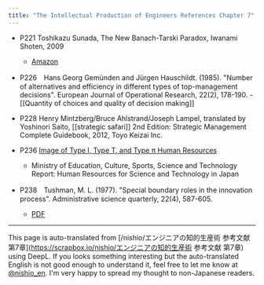```yaml
---
title: "The Intellectual Production of Engineers References Chapter 7"
---
```


- P221 Toshikazu Sunada, The New Banach-Tarski Paradox, Iwanami Shoten, 2009
    - [Amazon](https://amzn.to/2ntgXVF)

- P226　Hans  Georg  Gemünden  and  Jürgen  Hauschildt.  (1985).  "Number  of  alternatives  and  efficiency  in  different  types  of  top-management  decisions".  European  Journal  of  Operational  Research,  22(2),  178-190.
        - [[Quantity of choices and quality of decision making]]

- P228 Henry Mintzberg/Bruce Ahlstrand/Joseph Lampel, translated by Yoshinori Saito, [[strategic safari]] 2nd Edition: Strategic Management Complete Guidebook, 2012, Toyo Keizai Inc.

- P236 [Image of Type I, Type T, and Type π Human Resources](http://www.mext.go.jp/b_menu/hakusho/html/hpbb200301/hpbb200301_2_006.html)
    - Ministry of Education, Culture, Sports, Science and Technology Report: Human Resources for Science and Technology in Japan

- P238　Tushman,  M.  L.  (1977).  "Special  boundary  roles  in  the  innovation  process".  Administrative  science  quarterly,  22(4),  587-605.
    - [PDF](https://www.jstor.org/stable/pdf/2392402.pdf)
---
This page is auto-translated from [/nishio/エンジニアの知的生産術 参考文献 第7章](https://scrapbox.io/nishio/エンジニアの知的生産術 参考文献 第7章) using DeepL. If you looks something interesting but the auto-translated English is not good enough to understand it, feel free to let me know at [@nishio_en](https://twitter.com/nishio_en). I'm very happy to spread my thought to non-Japanese readers.